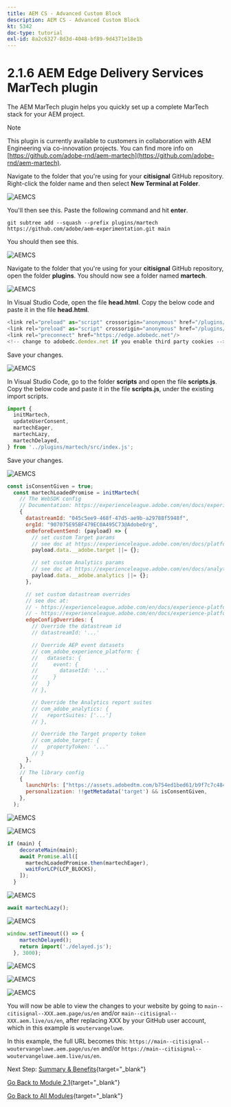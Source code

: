 ```yaml
---
title: AEM CS - Advanced Custom Block
description: AEM CS - Advanced Custom Block
kt: 5342
doc-type: tutorial
exl-id: 8a2c6327-8d3d-4048-bf89-9d4371e18e1b
---
```

# 2.1.6 AEM Edge Delivery Services MarTech plugin

The AEM MarTech plugin helps you quickly set up a complete MarTech stack for your AEM project. 

>[!NOTE]
>
>This plugin is currently available to customers in collaboration with AEM Engineering via co-innovation projects. You can find more info on [https://github.com/adobe-rnd/aem-martech](https://github.com/adobe-rnd/aem-martech).

Navigate to the folder that you're using for your **citisignal** GitHub repository. Right-click the folder name and then select **New Terminal at Folder**.

![AEMCS](./images/mtplugin1.png)

You'll then see this. Paste the following command and hit **enter**.

```
git subtree add --squash --prefix plugins/martech https://github.com/adobe/aem-experimentation.git main
```

You should then see this.

![AEMCS](./images/mtplugin3.png)

Navigate to the folder that you're using for your **citisignal** GitHub repository, open the folder **plugins**. You should now see a folder named **martech**.

![AEMCS](./images/mtplugin4.png)


In Visual Studio Code, open the file **head.html**. Copy the below code and paste it in the file **head.html**.

```javascript
<link rel="preload" as="script" crossorigin="anonymous" href="/plugins/martech/src/index.js"/>
<link rel="preload" as="script" crossorigin="anonymous" href="/plugins/martech/src/alloy.min.js"/>
<link rel="preconnect" href="https://edge.adobedc.net"/>
<!-- change to adobedc.demdex.net if you enable third party cookies -->
```

Save your changes.

![AEMCS](./images/mtplugin5.png)

In Visual Studio Code, go to the folder **scripts** and open the file **scripts.js**. Copy the below code and paste it in the file **scripts.js**, under the existing import scripts.

```javascript
import {
  initMartech,
  updateUserConsent,
  martechEager,
  martechLazy,
  martechDelayed,
} from '../plugins/martech/src/index.js';
```

Save your changes.

![AEMCS](./images/mtplugin6.png)

```javascript
const isConsentGiven = true;
  const martechLoadedPromise = initMartech(
    // The WebSDK config
    // Documentation: https://experienceleague.adobe.com/en/docs/experience-platform/web-sdk/commands/configure/overview#configure-js
    {
      datastreamId: "045c5ee9-468f-47d5-ae9b-a29788f5948f",
      orgId: "907075E95BF479EC0A495C73@AdobeOrg",
      onBeforeEventSend: (payload) => {
        // set custom Target params 
        // see doc at https://experienceleague.adobe.com/en/docs/platform-learn/migrate-target-to-websdk/send-parameters#parameter-mapping-summary
        payload.data.__adobe.target ||= {};

        // set custom Analytics params
        // see doc at https://experienceleague.adobe.com/en/docs/analytics/implementation/aep-edge/data-var-mapping
        payload.data.__adobe.analytics ||= {};
      },

      // set custom datastream overrides
      // see doc at:
      // - https://experienceleague.adobe.com/en/docs/experience-platform/web-sdk/commands/datastream-overrides
      // - https://experienceleague.adobe.com/en/docs/experience-platform/datastreams/overrides
      edgeConfigOverrides: {
        // Override the datastream id
        // datastreamId: '...'

        // Override AEP event datasets
        // com_adobe_experience_platform: {
        //   datasets: {
        //     event: {
        //       datasetId: '...'
        //     }
        //   }
        // },

        // Override the Analytics report suites
        // com_adobe_analytics: {
        //   reportSuites: ['...']
        // },

        // Override the Target property token
        // com_adobe_target: {
        //   propertyToken: '...'
        // }
      },
    },
    // The library config
    {
      launchUrls: ["https://assets.adobedtm.com/b754ed1bed61/b9f7c7c484de/launch-28b548849fb9.min.js"],
      personalization: !!getMetadata('target') && isConsentGiven,
    },
  );
```

![AEMCS](./images/mtplugin8.png)

![AEMCS](./images/mtplugin7.png)

```javascript
if (main) {
    decorateMain(main);
    await Promise.all([
      martechLoadedPromise.then(martechEager),
      waitForLCP(LCP_BLOCKS),
    ]);
  }
```

![AEMCS](./images/mtplugin10.png)

```javascript
await martechLazy();
```

![AEMCS](./images/mtplugin9.png)

```javascript
window.setTimeout(() => {
    martechDelayed();
    return import('./delayed.js');
  }, 3000);
```

![AEMCS](./images/mtplugin11.png)


![AEMCS](./images/mtplugin12.png)


![AEMCS](./images/mtplugin13.png)

You will now be able to view the changes to your website by going to `main--citisignal--XXX.aem.page/us/en` and/or `main--citisignal--XXX.aem.live/us/en`, after replacing XXX by your GitHub user account, which in this example is `woutervangeluwe`.

In this example, the full URL becomes this:
`https://main--citisignal--woutervangeluwe.aem.page/us/en` and/or `https://main--citisignal--woutervangeluwe.aem.live/us/en`.

Next Step: [Summary & Benefits](./summary.md){target="_blank"}

[Go Back to Module 2.1](./aemcs.md){target="_blank"}

[Go Back to All Modules](./../../../overview.md){target="_blank"}
